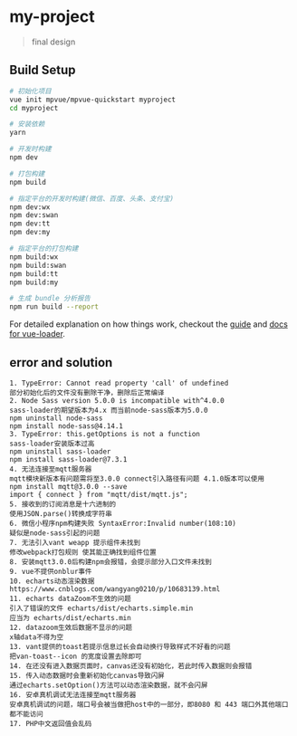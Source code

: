 # my-project

> final design

## Build Setup

``` bash
# 初始化项目
vue init mpvue/mpvue-quickstart myproject
cd myproject

# 安装依赖
yarn

# 开发时构建
npm dev

# 打包构建
npm build

# 指定平台的开发时构建(微信、百度、头条、支付宝)
npm dev:wx
npm dev:swan
npm dev:tt
npm dev:my

# 指定平台的打包构建
npm build:wx
npm build:swan
npm build:tt
npm build:my

# 生成 bundle 分析报告
npm run build --report
```

For detailed explanation on how things work, checkout the [guide](http://vuejs-templates.github.io/webpack/) and [docs for vue-loader](http://vuejs.github.io/vue-loader).

## error and solution

```
1. TypeError: Cannot read property 'call' of undefined
部分初始化后的文件没有删除干净，删除后正常编译
2. Node Sass version 5.0.0 is incompatible with^4.0.0
sass-loader的期望版本为4.x 而当前node-sass版本为5.0.0 
npm uninstall node-sass
npm install node-sass@4.14.1
3. TypeError: this.getOptions is not a function
sass-loader安装版本过高
npm uninstall sass-loader
npm install sass-loader@7.3.1
4. 无法连接至mqtt服务器
mqtt模块新版本有问题需将至3.0.0 connect引入路径有问题 4.1.0版本可以使用
npm install mqtt@3.0.0 --save
import { connect } from "mqtt/dist/mqtt.js";
5. 接收到的订阅消息是十六进制的
使用JSON.parse()转换成字符串
6. 微信小程序npm构建失败 SyntaxError:Invalid number(108:10)
疑似是node-sass引起的问题
7. 无法引入vant weapp 提示组件未找到
修改webpack打包规则 使其能正确找到组件位置
8. 安装mqtt3.0.0后构建npm会报错，会提示部分入口文件未找到
9. vue不提供onblur事件
10. echarts动态渲染数据
https://www.cnblogs.com/wangyang0210/p/10683139.html
11. echarts dataZoom不生效的问题
引入了错误的文件 echarts/dist/echarts.simple.min
应当为 echarts/dist/echarts.min
12. datazoom生效后数据不显示的问题
x轴data不得为空
13. vant提供的toast若提示信息过长会自动换行导致样式不好看的问题
把van-toast--icon 的宽度设置去除即可
14. 在还没有进入数据页面时，canvas还没有初始化，若此时传入数据则会报错
15. 传入动态数据时会重新初始化canvas导致闪屏
通过echarts.setOption()方法可以动态渲染数据，就不会闪屏
16. 安卓真机调试无法连接至mqtt服务器
安卓真机调试的问题，端口号会被当做把host中的一部分，即8080 和 443 端口外其他端口都不能访问
17. PHP中文返回值会乱码
```

